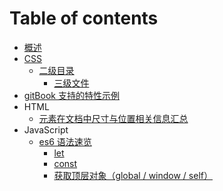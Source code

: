 # Table of contents

* [概述](README.md)
* [CSS](css/README.md)
  * [二级目录](css/er-ji-mu-lu/README.md)
    * [三级文件](css/er-ji-mu-lu/san-ji-wen-jian.md)
* [gitBook 支持的特性示例](gitbook-zhi-chi-de-te-xing-shi-li.md)
* HTML
  * [元素在文档中尺寸与位置相关信息汇总](html/yuan-su-zai-wen-dang-zhong-de-wei-zhi-xiang-guan-xin-xi-hui-zong.md)
* JavaScript
  * [es6 语法速览](javascript/es6-yu-fa-su-lan/README.md)
    * [let](javascript/es6-yu-fa-su-lan/let.md)
    * [const](javascript/es6-yu-fa-su-lan/const.md)
    * [获取顶层对象（global / window / self）](javascript/es6-yu-fa-su-lan/huo-qu-ding-ceng-dui-xiang-global-window-self.md)

